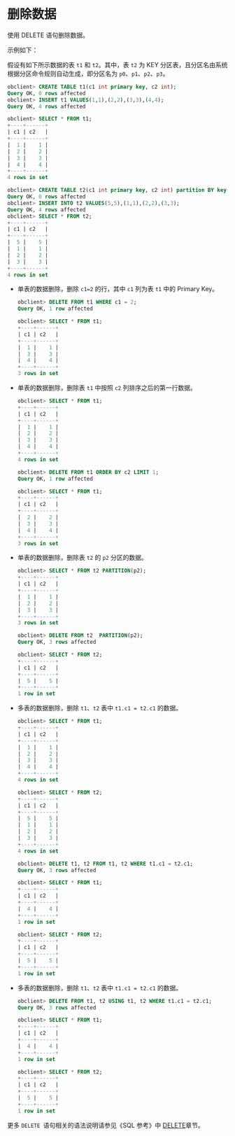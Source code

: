 删除数据 
=========================

使用 DELETE 语句删除数据。

示例如下：

假设有如下所示数据的表 `t1` 和 `t2`。其中，表 `t2` 为 KEY 分区表，且分区名由系统根据分区命令规则自动生成，即分区名为 `p0`、`p1`、`p2`、`p3`。

```sql
obclient> CREATE TABLE t1(c1 int primary key, c2 int);
Query OK, 0 rows affected
obclient> INSERT t1 VALUES(1,1),(2,2),(3,3),(4,4);
Query OK, 4 rows affected

obclient> SELECT * FROM t1; 
+----+------+
| c1 | c2   |
+----+------+
|  1 |    1 |
|  2 |    2 |
|  3 |    3 |
|  4 |    4 |
+----+------+
4 rows in set

obclient> CREATE TABLE t2(c1 int primary key, c2 int) partition BY key(c1) partitions 4;
Query OK, 0 rows affected
obclient> INSERT INTO t2 VALUES(5,5),(1,1),(2,2),(3,3);
Query OK, 4 rows affected 
obclient> SELECT * FROM t2;
+----+------+
| c1 | c2   |
+----+------+
|  5 |    5 |
|  1 |    1 |
|  2 |    2 |
|  3 |    3 |
+----+------+
4 rows in set
```



* 单表的数据删除，删除 `c1=2` 的行，其中 `c1` 列为表 `t1` 中的 Primary Key。

  ```sql
  obclient> DELETE FROM t1 WHERE c1 = 2;
  Query OK, 1 row affected
  
  obclient> SELECT * FROM t1;
  +----+------+
  | c1 | c2   |
  +----+------+
  |  1 |    1 |
  |  3 |    3 |
  |  4 |    4 |
  +----+------+
  3 rows in set
  ```

  

* 单表的数据删除，删除表 `t1` 中按照 `c2` 列排序之后的第一行数据。

  ```sql
  obclient> SELECT * FROM t1; 
  +----+------+
  | c1 | c2   |
  +----+------+
  |  1 |    1 |
  |  2 |    2 |
  |  3 |    3 |
  |  4 |    4 |
  +----+------+
  4 rows in set
  
  obclient> DELETE FROM t1 ORDER BY c2 LIMIT 1;
  Query OK, 1 row affected
  
  obclient> SELECT * FROM t1;
  +----+------+
  | c1 | c2   |
  +----+------+
  |  2 |    2 |
  |  3 |    3 |
  |  4 |    4 |
  +----+------+
  3 rows in set
  ```

  

* 单表的数据删除，删除表 `t2` 的 `p2` 分区的数据。

  ```sql
  obclient> SELECT * FROM t2 PARTITION(p2); 
  +----+------+
  | c1 | c2   |
  +----+------+
  |  1 |    1 |
  |  2 |    2 |
  |  3 |    3 |
  +----+------+
  3 rows in set
  
  obclient> DELETE FROM t2  PARTITION(p2); 
  Query OK, 3 rows affected
  
  obclient> SELECT * FROM t2;
  +----+------+
  | c1 | c2   | 
  +----+------+
  |  5 |    5 |
  +----+------+
  1 row in set
  ```

  

* 多表的数据删除，删除 `t1`、`t2` 表中 `t1.c1 = t2.c1` 的数据。

  ```sql
  obclient> SELECT * FROM t1; 
  +----+------+
  | c1 | c2   |
  +----+------+
  |  1 |    1 |
  |  2 |    2 |
  |  3 |    3 |
  |  4 |    4 |
  +----+------+
  4 rows in set

  obclient> SELECT * FROM t2;
  +----+------+
  | c1 | c2   |
  +----+------+
  |  5 |    5 |
  |  1 |    1 |
  |  2 |    2 |
  |  3 |    3 |
  +----+------+
  4 rows in set

  obclient> DELETE t1, t2 FROM t1, t2 WHERE t1.c1 = t2.c1;
  Query OK, 3 rows affected
  
  obclient> SELECT * FROM t1;
  +----+------+
  | c1 | c2   |
  +----+------+
  |  4 |    4 |
  +----+------+
  1 row in set
  
  obclient> SELECT * FROM t2;
  +----+------+
  | c1 | c2   |
  +----+------+ 
  |  5 |    5 | 
  +----+------+
  1 row in set
  ```

  

* 多表的数据删除，删除 `t1`、`t2` 表中 `t1.c1 = t2.c1` 的数据。

  ```sql
  obclient> DELETE FROM t1, t2 USING t1, t2 WHERE t1.c1 = t2.c1;
  Query OK, 3 rows affected
  
  obclient> SELECT * FROM t1;
  +----+------+
  | c1 | c2   |
  +----+------+
  |  4 |    4 |
  +----+------+
  1 row in set
  
  obclient> SELECT * FROM t2;
  +----+------+
  | c1 | c2   |
  +----+------+ 
  |  5 |    5 | 
  +----+------+
  1 row in set
  ```

  




更多 `DELETE `语句相关的语法说明请参见《SQL 参考》中 [DELETE](../../10.sql-reference/5.sql-statements/25.sql-statements-delete.md)章节。
